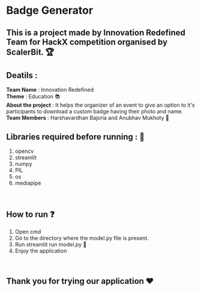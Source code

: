 # Badge Generator
## This is a project made by Innovation Redefined Team for HackX competition organised by ScalerBit. :trophy:
## Deatils :
**Team Name** : Innovation Redefined <br/>
**Theme** : Education :books: <br/>
**About the project** : It helps the organizer of an event to give an option to it's participants to download a custom badge having their photo and name.<br/>
**Team Members** : Harshavardhan Bajoria and Anubhav Mukhoty :two_men_holding_hands:
<br/>

## Libraries required before running : :notebook_with_decorative_cover:
1) opencv
2) streamlit
3) numpy
4) PIL
5) os
6) mediapipe
<br/>

## How to run :question: <br/>
1) Open cmd <br/>
2) Go to the directory where the model.py file is present. <br/>
3) Run streamlit run model.py :running: <br/>
4) Enjoy the application <br/>
<br/>

## Thank you for trying our application :heart:
